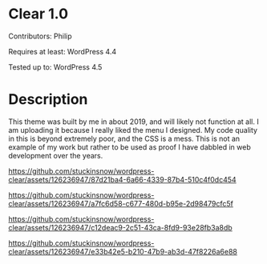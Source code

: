 # Clear 1.0 
Contributors: Philip

Requires at least: WordPress 4.4

Tested up to: WordPress 4.5 

# Description 
This theme was built by me in about 2019, and will likely not function at all. I am uploading it because I really liked the menu I designed. My code quality in this is beyond extremely poor, and the CSS is a mess. This is not an example of my work but rather to be used as proof I have dabbled in web development over the years.


https://github.com/stuckinsnow/wordpress-clear/assets/126236947/87d21ba4-6a66-4339-87b4-510c4f0dc454



https://github.com/stuckinsnow/wordpress-clear/assets/126236947/a7fc6d58-c677-480d-b95e-2d98479cfc5f



https://github.com/stuckinsnow/wordpress-clear/assets/126236947/c12deac9-2c51-43ca-8fd9-93e28fb3a8db



https://github.com/stuckinsnow/wordpress-clear/assets/126236947/e33b42e5-b210-47b9-ab3d-47f8226a6e88

